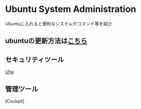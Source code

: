# Ubuntu System Administration
Ubuntuに入れると便利なシステムやコマンド等を紹介

## ubuntuの更新方法は[こちら](https://github.com/kazu71/Ubuntu_Syste_Administration/tree/7bcb768b7667697d76fe6ac88d2f013648b3158c/update_system)

## セキュリティツール
[Ufw](https://github.com/kazu71/Ubuntu_Server_Systems/tree/a356dd1e0d000df57e5fa2be41a8602438918312/UFW_System)

## 管理ツール
[Cockpit]
